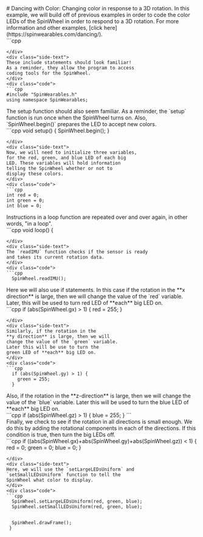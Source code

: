 <div class="flex-container"><div class="wide-text">
# Dancing with Color: Changing color in response to a 3D rotation. 
In this example, we will build off of previous examples
in order to code the color LEDs of the SpinWheel in order 
to respond to a 3D rotation. For more information and 
other examples, [click here](https://spinwearables.com/dancing/). 
</div>
<div class="side-text">
</div>
<div class="code">
```cpp

```
</div>
<div class="side-text">
These include statements should look familiar!
As a reminder, they allow the program to access
coding tools for the SpinWheel.
</div>
<div class="code">
```cpp
#include "SpinWearables.h"
using namespace SpinWearables;

```
</div>
<div class="side-text">
The setup function should also seem familiar.
As a reminder, the `setup` function is run once when
the SpinWheel turns on. Also, `SpinWheel.begin()`
prepares the LED to accept new colors.
</div>
<div class="code">
```cpp
void setup() {
  SpinWheel.begin();
}

```
</div>
<div class="side-text">
Now, we will need to initialize three variables, 
for the red, green, and blue LED of each big 
LED. These variables will hold information
telling the SpinWheel whether or not to 
display these colors.  
</div>
<div class="code">
```cpp
int red = 0;
int green = 0;
int blue = 0;

```
</div>
<div class="side-text">
Instructions in a loop function are repeated over and over again,
in other words, "in a loop".
</div>
<div class="code">
```cpp
void loop() {

```
</div>
<div class="side-text">
The `readIMU` function checks if the sensor is ready
and takes its current rotation data.
</div>
<div class="code">
```cpp
  SpinWheel.readIMU();

```
</div>
<div class="side-text">
Here we will also use if statements. 
In this case if the rotation in the 
**x direction** is large, then we will change 
the value of the `red` variable. Later, this
will be used to turn red LED of **each** 
big LED on. 
</div>
<div class="code">
```cpp
  if (abs(SpinWheel.gx) > 1) {
    red = 255;
  }

```
</div>
<div class="side-text">
Similarly, if the rotation in the	
**y	direction** is large, then we will
change the value of the `green` variable.
Later this will be use to turn the
green LED of **each** big LED on.
</div>
<div class="code">
```cpp
  if (abs(SpinWheel.gy) > 1) {
    green = 255;
  }

```
</div>
<div class="side-text">
Also, if the rotation in the **z-direction**
is large, then  we will change the value of the
`blue` variable. Later this will be used to turn 
the blue LED of **each** big LED on. 
</div>
<div class="code">
```cpp
  if (abs(SpinWheel.gz) > 1)  {
    blue = 255;
  }
```
</div>
<div class="side-text">
Finally, we check to see if the rotation in
all directions is small enough. We do this by 
adding the rotational components in each of the 
directions. If this condition is true, then
turn the big LEDs off.
</div>
<div class="code">
```cpp
  if ((abs(SpinWheel.gx)+abs(SpinWheel.gy)+abs(SpinWheel.gz)) < 1) {
    red = 0;
    green = 0;
    blue = 0;
  }

```
</div>
<div class="side-text">
Here, we will use the `setLargeLEDsUniform` and 
`setSmallLEDsUniform` function to tell the  
SpinWheel what color to display. 
</div>
<div class="code">
```cpp
  SpinWheel.setLargeLEDsUniform(red, green, blue);
  SpinWheel.setSmallLEDsUniform(red, green, blue);


  SpinWheel.drawFrame();
 }
  
```
</div>
</div>